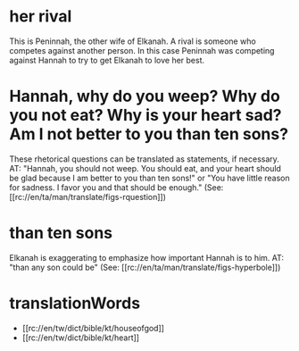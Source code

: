 # her rival

This is Peninnah, the other wife of Elkanah. A rival is someone who competes against another person. In this case Peninnah was competing against Hannah to try to get Elkanah to love her best.

# Hannah, why do you weep? Why do you not eat? Why is your heart sad? Am I not better to you than ten sons?

These rhetorical questions can be translated as statements, if necessary. AT: "Hannah, you should not weep. You should eat, and your heart should be glad because I am better to you than ten sons!" or "You have little reason for sadness. I favor you and that should be enough." (See: [[rc://en/ta/man/translate/figs-rquestion]])

# than ten sons

Elkanah is exaggerating to emphasize how important Hannah is to him. AT: "than any son could be" (See: [[rc://en/ta/man/translate/figs-hyperbole]])

# translationWords

* [[rc://en/tw/dict/bible/kt/houseofgod]]
* [[rc://en/tw/dict/bible/kt/heart]]